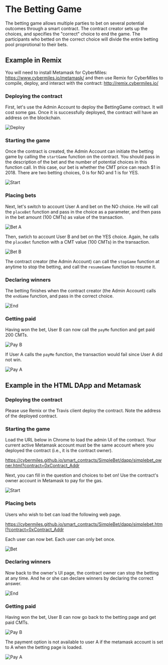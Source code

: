 # The Betting Game

The betting game allows multiple parties to bet on several potential outcomes through a smart contract. The contract creator
sets up the choices, and specifies the "correct" choice to end the game. The participants who betted on the correct choice
will divide the entire betting pool proprotional to their bets.

## Example in Remix

You will need to install Metamask for CyberMiles: https://www.cybermiles.io/metamask/ and then use Remix for CyberMiles to compile, deploy, and interact with the contract: http://remix.cybermiles.io/

### Deploying the contract

First, let's use the Admin Account to deploy the BettingGame contract. It will cost some gas.
Once it is successfully deployed, the contract will have an address on the blockchain.

![Deploy](images/deploy.png)

### Starting the game

Once the contract is created, the Admin Account can initiate the betting game by calling the 
`startGame` function on the contract. You should pass in the description of the bet and
the number of potential choices in this function call. In this case, our bet is whether the
CMT price can reach $1 in 2018. There are two betting choices, 0 is for NO and 1 is for YES.

![Start](images/start.png)

### Placing bets

Next, let's switch to account User A and bet on the NO choice. He will call the `placeBet` function
and pass in the choice as a parameter, and then pass in the bet amount (100 CMTs) 
as value of the transaction.

![Bet A](images/betA.png)

Then, swtich to account User B and bet on the YES choice. Again, he calls the `placeBet` function
with a CMT value (100 CMTs) in the transaction.

![Bet B](images/betB.png)

The contract creator (the Admin Account) can call the `stopGame` function at anytime to stop the betting, and call the `resumeGame` function to resume it.

### Declaring winners

The betting finishes when the contract creator (the Admin Account) calls the `endGame` function, and
pass in the correct choice.

![End](images/end.png)

### Getting paid

Having won the bet, User B can now call the `payMe` function and get paid 200 CMTs.

![Pay B](images/payB.png)

If User A calls the `payMe` function, the transaction would fail since User A did not win.

![Pay A](images/payA.png)

## Example in the HTML DApp and Metamask

### Deploying the contract

Please use Remix or the Travis client deploy the contract. Note the address of the deployed contract.

### Starting the game

Load the URL below in Chrome to load the admin UI of the contract. Your current active Metamask
account must be the same account where you deployed the contract (i.e., it is the contract owner).

https://cybermiles.github.io/smart_contracts/SimpleBet/dapp/simplebet_owner.html?contract=0xContract_Addr

Next, you can fill in the question and choices to bet on! Use the contract's owner account in Metamask
to pay for the gas.

![Start](images/dapp_start.png)

### Placing bets

Users who wish to bet can load the following web page.

https://cybermiles.github.io/smart_contracts/SimpleBet/dapp/simplebet.html?contract=0xContract_Addr

Each user can now bet. Each user can only bet once.

![Bet](images/dapp_betB.png)

### Declaring winners

Now back to the owner's UI page, the contract owner can stop the betting at any time. And he or she
can declare winners by declaring the correct answer.

![End](images/dapp_end.png)

### Getting paid

Having won the bet, User B can now go back to the betting page and get paid CMTs.

![Pay B](images/dapp_payB.png)

The payment option is not available to user A if the metamask account is set to A when the betting page is loaded.

![Pay A](images/dapp_payA.png)



